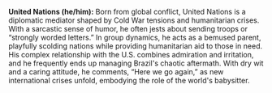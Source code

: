 **United Nations (he/him):** Born from global conflict, United Nations is a diplomatic mediator shaped by Cold War tensions and humanitarian crises. With a sarcastic sense of humor, he often jests about sending troops or “strongly worded letters.” In group dynamics, he acts as a bemused parent, playfully scolding nations while providing humanitarian aid to those in need. His complex relationship with the U.S. combines admiration and irritation, and he frequently ends up managing Brazil's chaotic aftermath. With dry wit and a caring attitude, he comments, “Here we go again,” as new international crises unfold, embodying the role of the world's babysitter.